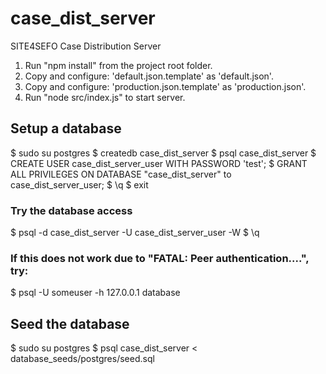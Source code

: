 # case_dist_server
SITE4SEFO Case Distribution Server

1. Run "npm install" from the project root folder.
2. Copy and configure: 'default.json.template' as 'default.json'.
3. Copy and configure: 'production.json.template' as 'production.json'.
4. Run "node src/index.js" to start server.


## Setup a database
$ sudo su postgres
$ createdb case_dist_server
$ psql case_dist_server
$ CREATE USER case_dist_server_user WITH PASSWORD 'test';
$ GRANT ALL PRIVILEGES ON DATABASE "case_dist_server" to case_dist_server_user;
$ \q
$ exit

### Try the database access
$ psql -d case_dist_server -U case_dist_server_user -W
$ \q
### If this does not work due to "FATAL: Peer authentication....", try:
$ psql -U someuser -h 127.0.0.1 database 

## Seed the database
$ sudo su postgres
$ psql case_dist_server < database_seeds/postgres/seed.sql
